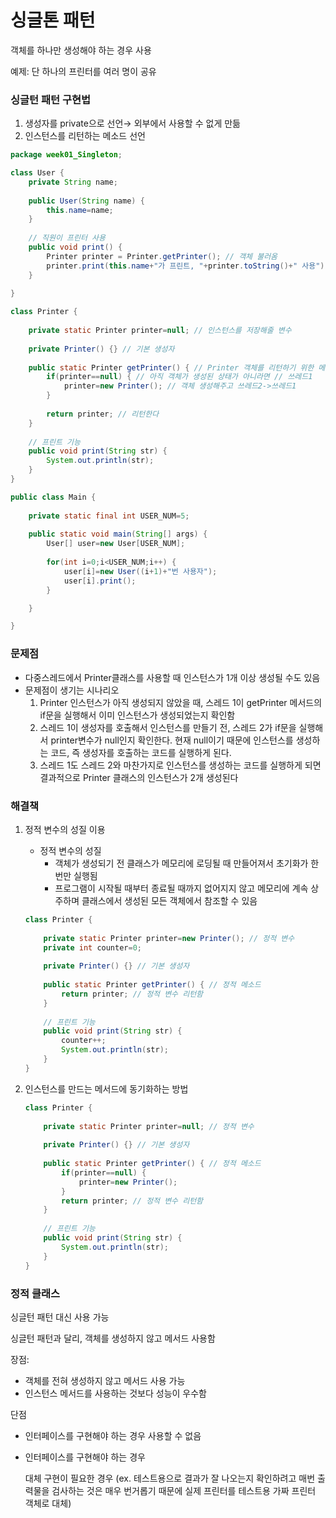 # 싱글톤 패턴

객체를 하나만 생성해야 하는 경우 사용

예제: 단 하나의 프린터를 여러 명이 공유

### 싱글턴 패턴 구현법

1. 생성자를 private으로 선언→ 외부에서 사용할 수 없게 만듦
2. 인스턴스를 리턴하는 메소드 선언

```java
package week01_Singleton;

class User {
	private String name;
	
	public User(String name) {
		this.name=name;
	}
	
	// 직원이 프린터 사용
	public void print() {
		Printer printer = Printer.getPrinter(); // 객체 불러옴 
		printer.print(this.name+"가 프린트, "+printer.toString()+" 사용");
	}
	
}

class Printer {
	
	private static Printer printer=null; // 인스턴스를 저장해줄 변수
	
	private Printer() {} // 기본 생성자
	
	public static Printer getPrinter() { // Printer 객체를 리턴하기 위한 메소드
		if(printer==null) { // 아직 객체가 생성된 상태가 아니라면 // 쓰레드1
			printer=new Printer(); // 객체 생성해주고 쓰레드2->쓰레드1
		}
		
		return printer; // 리턴한다
	}
	
	// 프린트 기능
	public void print(String str) {
		System.out.println(str); 
	}
}

public class Main {
	
	private static final int USER_NUM=5;
	
	public static void main(String[] args) {
		User[] user=new User[USER_NUM];
		
		for(int i=0;i<USER_NUM;i++) {
			user[i]=new User((i+1)+"번 사용자");
			user[i].print();
		}

	}

}
```

### 문제점

- 다중스레드에서 Printer클래스를 사용할 때 인스턴스가 1개 이상 생성될 수도 있음
- 문제점이 생기는 시나리오
    1. Printer 인스턴스가 아직 생성되지 않았을 때, 스레드 1이 getPrinter 메서드의 if문을 실행해서 이미 인스턴스가 생성되었는지 확인함 
    2. 스레드 1이 생성자를 호출해서 인스턴스를 만들기 전, 스레드 2가 if문을 실행해서 printer변수가 null인지 확인한다. 현재 null이기 때문에 인스턴스를 생성하는 코드, 즉 생성자를 호출하는 코드를 실행하게 된다.
    3. 스레드 1도 스레드 2와 마찬가지로 인스턴스를 생성하는 코드를 실행하게 되면 결과적으로 Printer 클래스의 인스턴스가 2개 생성된다 

### 해결책

1. 정적 변수의 성질 이용
    - 정적 변수의 성질
        - 객체가 생성되기 전 클래스가 메모리에 로딩될 때 만들어져서 초기화가 한번만 실행됨
        - 프로그램이 시작될 때부터 종료될 때까지 없어지지 않고 메모리에 계속 상주하며 클래스에서 생성된 모든 객체에서 참조할 수 있음
    
    ```java
    class Printer {
    	
    	private static Printer printer=new Printer(); // 정적 변수
    	private int counter=0;
    	
    	private Printer() {} // 기본 생성자
    	
    	public static Printer getPrinter() { // 정적 메소드
    		return printer; // 정적 변수 리턴함
    	}
    	
    	// 프린트 기능
    	public void print(String str) {
    		counter++;
    		System.out.println(str); 
    	}
    }
    ```
    

1. 인스턴스를 만드는 메서드에 동기화하는 방법 
    
    ```java
    class Printer {
    	
    	private static Printer printer=null; // 정적 변수
    	
    	private Printer() {} // 기본 생성자
    	
    	public static Printer getPrinter() { // 정적 메소드
    		if(printer==null) {
    			printer=new Printer(); 
    		}
    		return printer; // 정적 변수 리턴함
    	}
    	
    	// 프린트 기능
    	public void print(String str) {
    		System.out.println(str); 
    	}
    }
    ```
    

### 정적 클래스

싱글턴 패턴 대신 사용 가능

싱글턴 패턴과 달리, 객체를 생성하지 않고 메서드 사용함

장점: 

- 객체를 전혀 생성하지 않고 메서드 사용 가능
- 인스턴스 메서드를 사용하는 것보다 성능이 우수함

단점

- 인터페이스를 구현해야 하는 경우 사용할 수 없음
- 인터페이스를 구현해야 하는 경우
    
    대체 구현이 필요한 경우 (ex. 테스트용으로 결과가 잘 나오는지 확인하려고 매번 출력물을 검사하는 것은 매우 번거롭기 때문에 실제 프린터를 테스트용 가짜 프린터 객체로 대체)